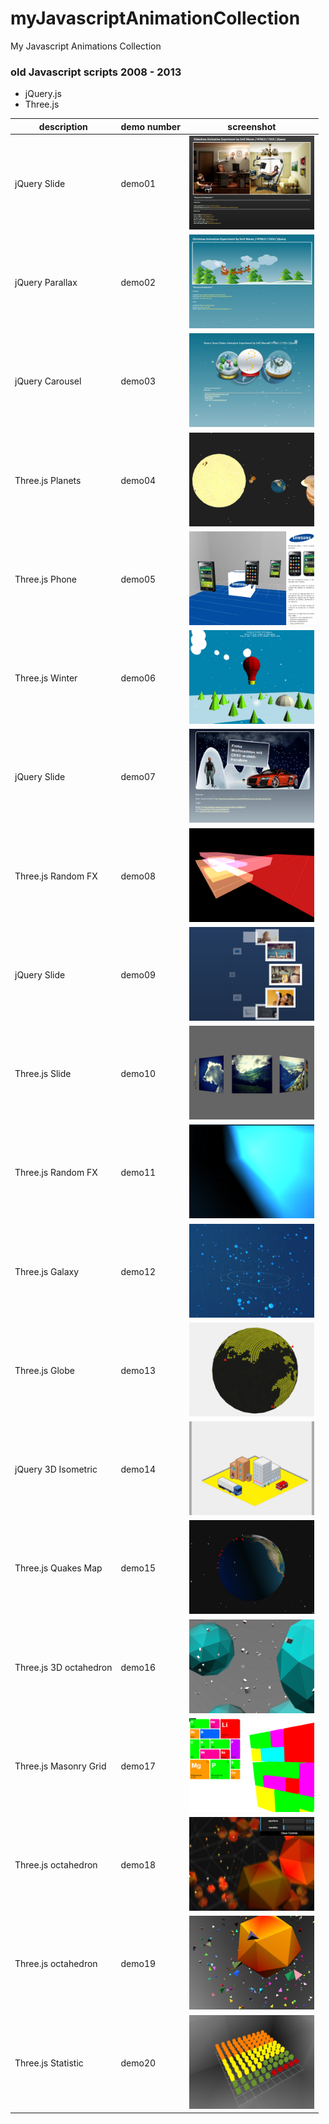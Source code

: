 # myJavascriptAnimationCollection
My Javascript Animations Collection

### old Javascript scripts 2008 - 2013
- jQuery.js
- Three.js



description|demo number|screenshot
---------|----------------------|----
jQuery Slide| demo01 | <img src="https://raw.githubusercontent.com/maranemil/myJavascriptAnimationCollection/main/screenshots/demo01.png"  height="150"/>
jQuery Parallax|  demo02 | <img src="https://raw.githubusercontent.com/maranemil/myJavascriptAnimationCollection/main/screenshots/demo02.png"  height="150"/>
jQuery Carousel|  demo03 | <img src="https://raw.githubusercontent.com/maranemil/myJavascriptAnimationCollection/main/screenshots/demo03.png"  height="150"/>
Three.js Planets|  demo04 | <img src="https://raw.githubusercontent.com/maranemil/myJavascriptAnimationCollection/main/screenshots/demo04.png"  height="150"/>
Three.js  Phone |  demo05 | <img src="https://raw.githubusercontent.com/maranemil/myJavascriptAnimationCollection/main/screenshots/demo05.png"  height="150"/>
Three.js  Winter|  demo06 | <img src="https://raw.githubusercontent.com/maranemil/myJavascriptAnimationCollection/main/screenshots/demo06.png"  height="150"/>
jQuery Slide|  demo07 | <img src="https://raw.githubusercontent.com/maranemil/myJavascriptAnimationCollection/main/screenshots/demo07.png"  height="150"/>
Three.js Random FX|  demo08 | <img src="https://raw.githubusercontent.com/maranemil/myJavascriptAnimationCollection/main/screenshots/demo08.png"  height="150"/>
jQuery Slide|  demo09 | <img src="https://raw.githubusercontent.com/maranemil/myJavascriptAnimationCollection/main/screenshots/demo09.png"  height="150"/>
Three.js Slide|  demo10 | <img src="https://raw.githubusercontent.com/maranemil/myJavascriptAnimationCollection/main/screenshots/demo10.png"  height="150"/>
Three.js Random FX|  demo11 | <img src="https://raw.githubusercontent.com/maranemil/myJavascriptAnimationCollection/main/screenshots/demo11.png"  height="150"/>
Three.js Galaxy|  demo12 | <img src="https://raw.githubusercontent.com/maranemil/myJavascriptAnimationCollection/main/screenshots/demo12.png"  height="150"/>
Three.js Globe|  demo13 | <img src="https://raw.githubusercontent.com/maranemil/myJavascriptAnimationCollection/main/screenshots/demo13.png"  height="150"/>
jQuery 3D Isometric|  demo14 | <img src="https://raw.githubusercontent.com/maranemil/myJavascriptAnimationCollection/main/screenshots/demo14.png"  height="150"/>
Three.js Quakes Map|  demo15 | <img src="https://raw.githubusercontent.com/maranemil/myJavascriptAnimationCollection/main/screenshots/demo15.png"  height="150"/>
Three.js 3D octahedron|  demo16 | <img src="https://raw.githubusercontent.com/maranemil/myJavascriptAnimationCollection/main/screenshots/demo16.png"  height="150"/>
Three.js Masonry Grid |  demo17 | <img src="https://raw.githubusercontent.com/maranemil/myJavascriptAnimationCollection/main/screenshots/demo17.png"  height="150"/>
Three.js octahedron|  demo18 | <img src="https://raw.githubusercontent.com/maranemil/myJavascriptAnimationCollection/main/screenshots/demo18.png"  height="150"/>
Three.js octahedron|  demo19 | <img src="https://raw.githubusercontent.com/maranemil/myJavascriptAnimationCollection/main/screenshots/demo19.png"  height="150"/>
Three.js Statistic|  demo20 | <img src="https://raw.githubusercontent.com/maranemil/myJavascriptAnimationCollection/main/screenshots/demo20.png"  height="150"/>
